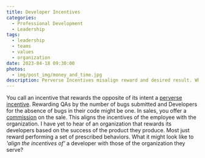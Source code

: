 ```yaml
---
title: Developer Incentives
categories:
  - Professional Development
  - Leadership
tags:
  - leadership
  - teams
  - values
  - organization
date: 2023-04-18 09:30:00
photos: 
  - img/post_img/money_and_time.jpg
description: Perverse Incentives misalign reward and desired result. What would it look like to better align developer's incentives with the results of their products?
---
```


You call an incentive that rewards the opposite of its intent a [perverse incentive](https://en.wikipedia.org/wiki/Perverse_incentive). Rewarding QAs by the number of bugs submitted and Developers for the absence of bugs in their code might be one. In sales, you offer a [commission](https://en.wikipedia.org/wiki/Commission_(remuneration)) on the sale. This aligns the incentives of the employee with the organization. I have yet to hear of an organization that rewards its developers based on the success of the product they produce. Most just reward performing a set of prescribed behaviors. What it might look like to _'align the incentives of'_ a developer with those of the organization they serve?
